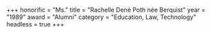+++
honorific = "Ms."
title     = "Rachelle Dené Poth née Berquist"
year      = "1989"
award     = "Alumni"
category  = "Education, Law, Technology"
headless  = true
+++

